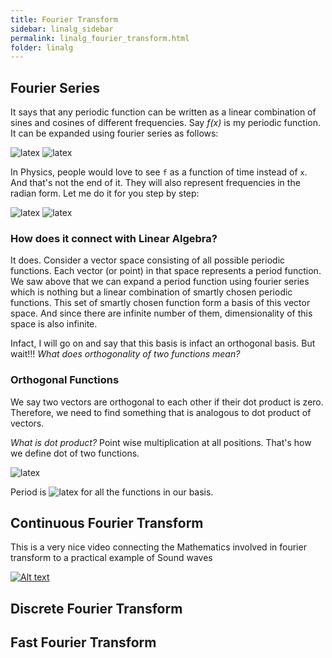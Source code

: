 ```yaml
---
title: Fourier Transform
sidebar: linalg_sidebar
permalink: linalg_fourier_transform.html
folder: linalg
---
```

## Fourier Series
It says that any periodic function can be written as a linear combination of sines and cosines of different frequencies.
Say _f(x)_ is my periodic function. It can be expanded using fourier series as follows:

<img src="{{site.latex}};f(x)=a_0 + a_1cos(x) + b_1sin(x) + a_2cos(2x) + b_2sin(2x) + ..." title="latex"/>

<img src="{{site.latex}};\Rightarrow f(x)= a_0 + \sum_{f=1}^{\infty}{[a_fcos(fx) + b_fsin(fx)]}" title="latex"/>

In Physics, people would love to see `f` as a function of time instead of `x`. And that's not the end of it.
They will also represent frequencies in the radian form. Let me do it for you step by step:
 
<img src="{{site.latex}};f(t)= a_0 + \sum_{f=1}^{\infty}{[a_fcos(ft) + b_fsin(ft)]}" title="latex"/>

<img src="{{site.latex}};\Rightarrow f(t)=a_0 + \sum_{k=1}^{\infty}{[a_kcos(2{\pi}kt) + b_ksin(2{\pi}kt)]}" title="latex"/>

### How does it connect with Linear Algebra?
It does. Consider a vector space consisting of all possible periodic functions. Each vector (or point) in that space represents a period function.
We saw above that we can expand a period function using fourier series which is nothing but a linear combination of smartly chosen periodic functions.
This set of smartly chosen function form a basis of this vector space. And since there are infinite number of them, dimensionality of this space is also infinite.

Infact, I will go on and say that this basis is infact an orthogonal basis. But wait!!! _What does orthogonality of two functions mean?_

### Orthogonal Functions
We say two vectors are orthogonal to each other if their dot product is zero. Therefore, we need to find something that is analogous to dot product of vectors.

_What is dot product?_ Point wise multiplication at all positions. That's how we define dot of two functions.

<img src="{{site.latex}};f^Tg = \int_{0}^{2{\pi}}{f(x)g(x)dx} = 0" title="latex"/>

Period is <img src="{{site.latex}};2{\pi}" title="latex"/> for all the functions in our basis. 


## Continuous Fourier Transform
This is a very nice video connecting the Mathematics involved in fourier transform to a practical example of Sound waves

[![Alt text](https://img.youtube.com/vi/spUNpyF58BY/0.jpg)](https://www.youtube.com/watch?v=spUNpyF58BY)

## Discrete Fourier Transform


## Fast Fourier Transform

